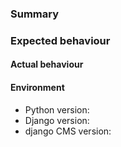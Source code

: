 ### Summary



### Expected behaviour



#### Actual behaviour



#### Environment

* Python version:
* Django version:
* django CMS version:
